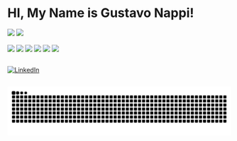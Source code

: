 # HI, My Name is Gustavo Nappi!

<div>
  <img height="180" src="https://github-readme-stats.vercel.app/api?username=gustavonappi&show_icons=true&theme=dark"/>
  <img height="180" src="https://github-readme-stats.vercel.app/api/top-langs/?username=gustavonappi&theme=dark"/>
</div>

<div style="display: inline-block"><br>
  <img height="35" src="https://cdn.jsdelivr.net/gh/devicons/devicon/icons/javascript/javascript-original.svg"/>   
  <img height="35" src="https://cdn.jsdelivr.net/gh/devicons/devicon/icons/mysql/mysql-plain-wordmark.svg"/>
  <img height="35" src="https://cdn.jsdelivr.net/gh/devicons/devicon/icons/nodejs/nodejs-original.svg"/>
  <img src="https://cdn.jsdelivr.net/gh/devicons/devicon@latest/icons/typescript/typescript-original.svg" />
  <img height="35" src="https://cdn.jsdelivr.net/gh/devicons/devicon/icons/html5/html5-original.svg"/>
  <img height="35" src="https://cdn.jsdelivr.net/gh/devicons/devicon/icons/css3/css3-original.svg"/>
</div>

##

<div>
  <a href="https://www.linkedin.com/in/gustavo-nappi-a4912b22b/" target="_blank">
    <img src="https://img.shields.io/badge/LinkedIn-0077B5?style=for-the-badge&logo=linkedin&logoColor=white" alt="LinkedIn" />
  </a>
</div>

##

<picture>
  <source media="(prefers-color-scheme: dark)" srcset="https://raw.githubusercontent.com/GustavoNappi/GustavoNappi/output/github-contribution-grid-snake-dark.svg">
  <source media="(prefers-color-scheme: light)" srcset="https://raw.githubusercontent.com/GustavoNappi/GustavoNappi/output/github-contribution-grid-snake.svg">
  <img alt="GitHub contribution grid snake animation" src="https://raw.githubusercontent.com/GustavoNappi/GustavoNappi/output/github-contribution-grid-snake.svg">
</picture>

